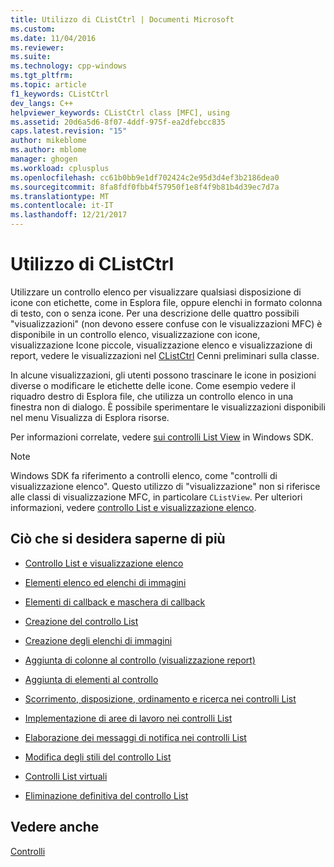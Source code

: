 ```yaml
---
title: Utilizzo di CListCtrl | Documenti Microsoft
ms.custom: 
ms.date: 11/04/2016
ms.reviewer: 
ms.suite: 
ms.technology: cpp-windows
ms.tgt_pltfrm: 
ms.topic: article
f1_keywords: CListCtrl
dev_langs: C++
helpviewer_keywords: CListCtrl class [MFC], using
ms.assetid: 20d6a5d6-8f07-4ddf-975f-ea2dfebcc835
caps.latest.revision: "15"
author: mikeblome
ms.author: mblome
manager: ghogen
ms.workload: cplusplus
ms.openlocfilehash: cc61b0bb9e1df702424c2e95d3d4ef3b2186dea0
ms.sourcegitcommit: 8fa8fdf0fbb4f57950f1e8f4f9b81b4d39ec7d7a
ms.translationtype: MT
ms.contentlocale: it-IT
ms.lasthandoff: 12/21/2017
---
```

# <a name="using-clistctrl"></a>Utilizzo di CListCtrl
Utilizzare un controllo elenco per visualizzare qualsiasi disposizione di icone con etichette, come in Esplora file, oppure elenchi in formato colonna di testo, con o senza icone. Per una descrizione delle quattro possibili "visualizzazioni" (non devono essere confuse con le visualizzazioni MFC) è disponibile in un controllo elenco, visualizzazione con icone, visualizzazione Icone piccole, visualizzazione elenco e visualizzazione di report, vedere le visualizzazioni nel [CListCtrl](../mfc/reference/clistctrl-class.md) Cenni preliminari sulla classe.  
  
 In alcune visualizzazioni, gli utenti possono trascinare le icone in posizioni diverse o modificare le etichette delle icone. Come esempio vedere il riquadro destro di Esplora file, che utilizza un controllo elenco in una finestra non di dialogo. È possibile sperimentare le visualizzazioni disponibili nel menu Visualizza di Esplora risorse.  
  
 Per informazioni correlate, vedere [sui controlli List View](http://msdn.microsoft.com/library/windows/desktop/bb774735) in Windows SDK.  
  
> [!NOTE]
>  Windows SDK fa riferimento a controlli elenco, come "controlli di visualizzazione elenco". Questo utilizzo di "visualizzazione" non si riferisce alle classi di visualizzazione MFC, in particolare `CListView`. Per ulteriori informazioni, vedere [controllo List e visualizzazione elenco](../mfc/list-control-and-list-view.md).  
  
## <a name="what-do-you-want-to-know-more-about"></a>Ciò che si desidera saperne di più  
  
-   [Controllo List e visualizzazione elenco](../mfc/list-control-and-list-view.md)  
  
-   [Elementi elenco ed elenchi di immagini](../mfc/list-items-and-image-lists.md)  
  
-   [Elementi di callback e maschera di callback](../mfc/callback-items-and-the-callback-mask.md)  
  
-   [Creazione del controllo List](../mfc/creating-the-list-control.md)  
  
-   [Creazione degli elenchi di immagini](../mfc/creating-the-image-lists.md)  
  
-   [Aggiunta di colonne al controllo (visualizzazione report)](../mfc/adding-columns-to-the-control-report-view.md)  
  
-   [Aggiunta di elementi al controllo](../mfc/adding-items-to-the-control.md)  
  
-   [Scorrimento, disposizione, ordinamento e ricerca nei controlli List](../mfc/scrolling-arranging-sorting-and-finding-in-list-controls.md)  
  
-   [Implementazione di aree di lavoro nei controlli List](../mfc/implementing-working-areas-in-list-controls.md)  
  
-   [Elaborazione dei messaggi di notifica nei controlli List](../mfc/processing-notification-messages-in-list-controls.md)  
  
-   [Modifica degli stili del controllo List](../mfc/changing-list-control-styles.md)  
  
-   [Controlli List virtuali](../mfc/virtual-list-controls.md)  
  
-   [Eliminazione definitiva del controllo List](../mfc/destroying-the-list-control.md)  
  
## <a name="see-also"></a>Vedere anche  
 [Controlli](../mfc/controls-mfc.md)

